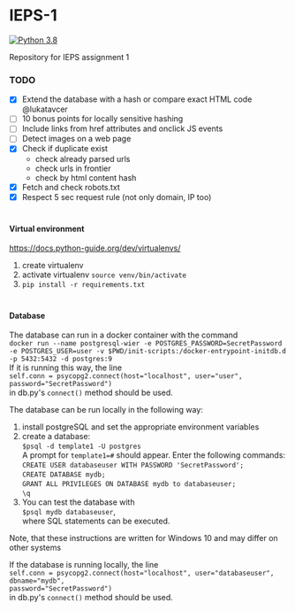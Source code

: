 # IEPS-1
[![Python 3.8](https://img.shields.io/badge/python-3.8-blue.svg)](https://www.python.org/downloads/release/python-360/)

Repository for IEPS assignment 1

### TODO
- [x] Extend the database with a hash or compare exact HTML code @lukatavcer
- [ ] 10 bonus points for locally sensitive hashing
- [ ] Include links from href attributes and onclick JS events
- [ ] Detect images on a web page
- [x] Check if duplicate exist
    - check already parsed urls
    - check urls in frontier
    - check by html content hash
- [x] Fetch and check robots.txt
- [x] Respect 5 sec request rule (not only domain, IP too)
#
#### Virtual environment
https://docs.python-guide.org/dev/virtualenvs/
1) create virtualenv
2) activate virtualenv ```source venv/bin/activate```
3) ```pip install -r requirements.txt```

#
#### Database

The database can run in a docker container with the command \
```docker run --name postgresql-wier -e POSTGRES_PASSWORD=SecretPassword -e POSTGRES_USER=user -v $PWD/init-scripts:/docker-entrypoint-initdb.d  -p 5432:5432 -d postgres:9``` \
If it is running this way, the line \
```self.conn = psycopg2.connect(host="localhost", user="user",  password="SecretPassword")``` \
in db.py's ```connect()``` method should be used.

The database can be run locally in the following way: 
1) install postgreSQL and set the appropriate environment variables 
2) create a database: \
```$psql -d template1 -U postgres``` \
A prompt for ```template1=#``` should appear. Enter the following commands: \
```CREATE USER databaseuser WITH PASSWORD 'SecretPassword';``` \
```CREATE DATABASE mydb;``` \
```GRANT ALL PRIVILEGES ON DATABASE mydb to databaseuser;``` \
 ```\q``` 
 3) You can test the database with \
 ```$psql mydb databaseuser```, \
 where SQL statements can be executed.

Note, that these instructions are written for Windows 10 and may differ on other systems

If the database is running locally, the line \
```self.conn = psycopg2.connect(host="localhost", user="databaseuser", dbname="mydb",                                          password="SecretPassword")``` \
in db.py's ```connect()``` method should be used.

 
